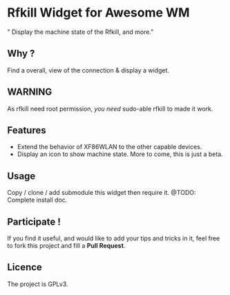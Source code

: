 Rfkill Widget for Awesome WM
============================

" Display the machine state of the Rfkill, and more."

## Why ?
Find a overall, view of the connection & display a widget.

## WARNING
As rfkill need root permission, *you need* sudo-able rfkill to made it work.

## Features
* Extend the behavior of XF86WLAN to the other capable devices.
* Display an icon to show machine state.
More to come, this is just a beta.

## Usage
Copy / clone / add submodule this widget then require it.
@TODO: Complete install doc.

## Participate !
If you find it useful, and would like to add your tips and tricks in it,
feel free to fork this project and fill a __Pull Request__.

## Licence
The project is GPLv3.
